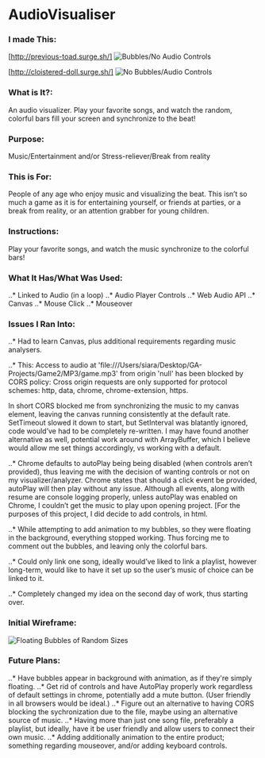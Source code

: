 # AudioVisualiser

### I made This: 
[http://previous-toad.surge.sh/] 
![Bubbles/No Audio Controls](https://github.com/siaraclemente/wdiproject1game/blob/master/readme/screenshot3.jpg)

[http://cloistered-doll.surge.sh/] 
![No Bubbles/Audio Controls](https://github.com/siaraclemente/wdiproject1game/blob/master/readme/screenshot1.jpg) 

### What is It?: 
An audio visualizer. Play your favorite songs, and watch the random, colorful bars fill your screen and synchronize to the beat!

### Purpose: 
Music/Entertainment and/or Stress-reliever/Break from reality

### This is For: 
People of any age who enjoy music and visualizing the beat. This isn’t so much a game as it is for entertaining yourself, or friends at parties, or a break from reality, or an attention grabber for young children.

### Instructions: 
Play your favorite songs, and watch the music synchronize to the colorful bars!

### What It Has/What Was Used:
..* Linked to Audio (in a loop)
..* Audio Player Controls
..* Web Audio API
..* Canvas
..* Mouse Click 
..* Mouseover

### Issues I Ran Into:
..* Had to learn Canvas, plus additional requirements regarding music analysers.

..* This: 
Access to audio at 'file:///Users/siara/Desktop/GA-Projects/Game2/MP3/game.mp3' from origin 'null' has been blocked by CORS policy: Cross origin requests are only supported for protocol schemes: http, data, chrome, chrome-extension, https. 

In short CORS blocked me from synchronizing the music to my canvas element, leaving the canvas running consistently at the default rate. SetTimeout slowed it down to start, but SetInterval was blatantly ignored, code would’ve had to be completely re-written. I may have found another alternative as well, potential work around with ArrayBuffer, which I believe would allow me set things accordingly, vs working with a default.

..* Chrome defaults to autoPlay being being disabled (when controls aren’t provided), thus leaving me with the decision of wanting controls or not on my visualizer/analyzer. Chrome states that should a click event be provided, autoPlay will then play without any issue. Although all events, along with resume are console logging properly, unless autoPlay was enabled on Chrome, I couldn’t get the music to play upon opening project. [For the purposes of this project, I did decide to add controls, in html.

..* While attempting to add animation to my bubbles, so they were floating in the background, everything stopped working. Thus forcing me to comment out the bubbles, and leaving only the colorful bars.

..* Could only link one song, ideally would’ve liked to link a playlist, however long-term, would like to have it set up so the user’s music of choice can be linked to it.


..* Completely changed my idea on the second day of work, thus starting over. 
### Initial Wireframe:
![Floating Bubbles of Random Sizes](https://github.com/siaraclemente/wdiproject1game/blob/master/readme/wdigameproject--wirefram1.jpg)

### Future Plans:
..* Have bubbles appear in background with animation, as if they're simply floating.
..* Get rid of controls and have AutoPlay properly work regardless of default settings in chrome, potentially add a mute button. (User friendly in all browsers would be ideal.)
..* Figure out an alternative to having CORS blocking the sychronization due to the file, maybe using an alternative source of music.
..* Having more than just one song file, preferably a playlist, but ideally, have it be user friendly and allow users to connect their own music.
..* Adding additionally animation to the entire product; something regarding mouseover, and/or adding keyboard controls.
